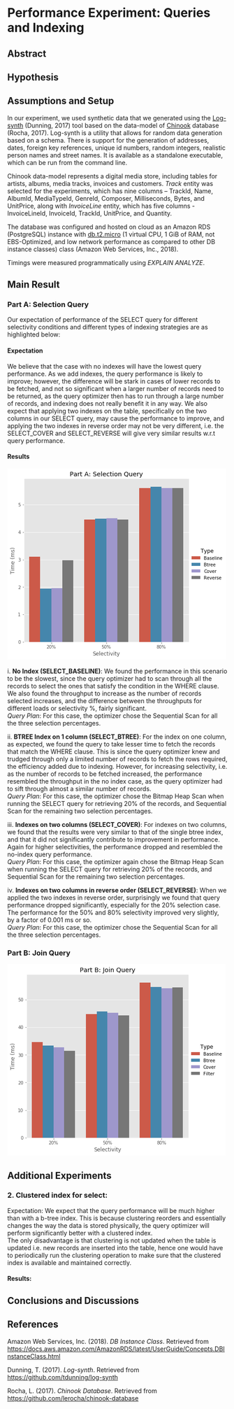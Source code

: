 ﻿# Performance Experiment: Queries and Indexing

## Abstract



## Hypothesis



## Assumptions and Setup

In our experiment, we used synthetic data that we generated using the [Log-synth](https://github.com/tdunning/log-synth) (Dunning, 2017) tool based on the data-model of [Chinook](https://github.com/lerocha/chinook-database) database (Rocha, 2017). Log-synth is a utility that allows for random data generation based on a schema. There is support for the generation of addresses, dates, foreign key references, unique id numbers, random integers, realistic person names and street names. It is available as a standalone executable, which can be run from the command line.

Chinook data-model represents a digital media store, including tables for artists, albums, media tracks, invoices and customers. *Track* entity was selected for the experiments, which has nine columns – TrackId, Name, AlbumId, MediaTypeId, GenreId, Composer, Milliseconds, Bytes, and UnitPrice, along with *InvoiceLine* entity, which has five columns - InvoiceLineId, InvoiceId, TrackId, UnitPrice, and Quantity.

The database was configured and hosted on cloud as an Amazon RDS (PostgreSQL) instance with [db.t2.micro](https://docs.aws.amazon.com/AmazonRDS/latest/UserGuide/Concepts.DBInstanceClass.html) (1 virtual CPU, 1 GiB of RAM, not EBS-Optimized, and low network performance as compared to other DB instance classes) class (Amazon Web Services, Inc., 2018).

Timings were measured programmatically using *EXPLAIN ANALYZE*.

## Main Result

### Part A: Selection Query
Our expectation of performance of the SELECT query for different selectivity conditions and different types of indexing strategies are as highlighted below: 

#### Expectation
We believe that the case with no indexes will have the lowest query performance. As we add indexes, the query performance is likely to improve; however, the difference will be stark in cases of lower records to be fetched, and not so significant when a larger number of records need to be returned, as the query optimizer then has to run through a large number of records, and indexing does not really benefit it in any way. We also expect that applying two indexes on the table, specifically on the two columns in our SELECT query, may cause the performance to improve, and applying the two indexes in reverse order may not be very different, i.e. the SELECT_COVER and SELECT_REVERSE will give very similar results w.r.t query performance.   

#### Results

![Result](./charts/part_a.PNG "Selectivity Criteria versus Time (ms)")

i. **No Index (SELECT_BASELINE)**: We found the performance in this scenario to be the slowest, since the query optimizer had to scan through all the records to select the ones that satisfy the condition in the WHERE clause. We also found the throughput to increase as the number of records selected increases, and the difference between the throughputs for different loads or selectivity %, fairly significant.  
*Query Plan*: For this case, the optimizer chose the Sequential Scan for all the three selection percentages.

ii. **BTREE Index on 1 column (SELECT_BTREE)**: For the index on one column, as expected, we found the query to take lesser time to fetch the records that match the WHERE clause. This is since the query optimizer knew and trudged through only a limited number of records to fetch the rows required, the efficiency added due to indexing. However, for increasing selectivity, i.e. as the number of records to be fetched increased, the performance resembled the throughput in the no index case, as the query optimizer had to sift through almost a similar number of records.  
*Query Plan*: For this case, the optimizer chose the Bitmap Heap Scan when running the SELECT query for retrieving 20% of the records, and Sequential Scan for the remaining two selection percentages.

iii. **Indexes on two columns (SELECT_COVER)**: For indexes on two columns, we found that the results were very similar to that of the single btree index, and that it did not significantly contribute to improvement in performance. Again for higher selectivities, the performance dropped and resembled the no-index query performance.  
*Query Plan*: For this case, the optimizer again chose the Bitmap Heap Scan when running the SELECT query for retrieving 20% of the records, and Sequential Scan for the remaining two selection percentages.  

iv. **Indexes on two columns in reverse order (SELECT_REVERSE)**: When we applied the two indexes in reverse order, surprisingly we found that query performance dropped significantly, especially for the 20% selection case. The performance for the 50% and 80% selectivity improved very slightly, by a factor of 0.001 ms or so.  
*Query Plan*: For this case, the optimizer chose the Sequential Scan for all the three selection percentages.

### Part B: Join Query

![Result](./charts/part_b.png "Selectivity Criteria versus Time (ms)")

## Additional Experiments

### 2. **Clustered index for select**:  
Expectation: We expect that the query performance will be much higher than with a b-tree index. This is because clustering reorders and essentially changes the way the data is stored physically, the query optimizer will perform significantly better with a clustered index.   
The only disadvantage is that clustering is not updated when the table is updated i.e. new records are inserted into the table, hence one would have to periodically run the clustering operation to make sure that the clustered index is available and maintained correctly.  
#### Results:  




## Conclusions and Discussions



## References

Amazon Web Services, Inc. (2018). *DB Instance Class*. Retrieved from https://docs.aws.amazon.com/AmazonRDS/latest/UserGuide/Concepts.DBInstanceClass.html

Dunning, T. (2017). *Log-synth*. Retrieved from https://github.com/tdunning/log-synth

Rocha, L. (2017). *Chinook Database*. Retrieved from https://github.com/lerocha/chinook-database
